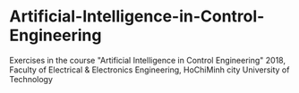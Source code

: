 # Artificial-Intelligence-in-Control-Engineering
Exercises in the course "Artificial Intelligence in Control Engineering" 2018, Faculty of Electrical &amp; Electronics Engineering, HoChiMinh city University of Technology
